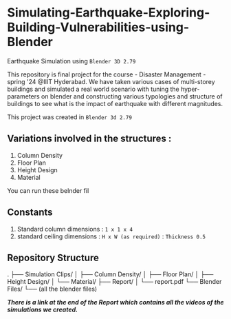 # Simulating-Earthquake-Exploring-Building-Vulnerabilities-using-Blender
Earthquake Simulation using `Blender 3D 2.79`

This repository is final project for the course - Disaster Management - spring '24 @IIIT Hyderabad.
We have taken various cases of multi-storey buildings and simulated a real world scenario with tuning the hyper-parameters on blender and constructing various typologies and structure of buildings to see what is the impact of earthquake with different magnitudes.

This project was created in `Blender 3d 2.79`

## Variations involved in the structures : 
1. Column Density
2. Floor Plan
3. Height Design
4. Material 

You can run these belnder fil
## Constants 

1. Standard column dimensions :  `1 x 1 x 4`
2. standard ceiling dimensions : `H x W (as required)` : `Thickness 0.5`


## Repository Structure 
.
├── Simulation Clips/
│   ├── Column Density/
│   ├── Floor Plan/
│   ├── Height Design/
│   └── Material/
├── Report/
│   └── report.pdf
└── Blender Files/
    └── (all the blender files)


***There is a link at the end of the Report which contains all the videos of the simulations we created.*** 
